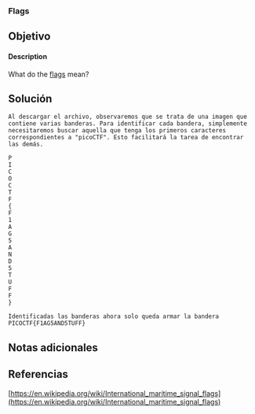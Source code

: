 ### Flags
## Objetivo
#### Description

What do the [flags](https://jupiter.challenges.picoctf.org/static/fbeb5f9040d62b18878d199cdda2d253/flag.png) mean?
## Solución 
```shell
Al descargar el archivo, observaremos que se trata de una imagen que contiene varias banderas. Para identificar cada bandera, simplemente necesitaremos buscar aquella que tenga los primeros caracteres correspondientes a "picoCTF". Esto facilitará la tarea de encontrar las demás.

P
I
C
O
C
T
F
{
F
1
A
G
5
A
N
D
5
T
U
F
F
}

Identificadas las banderas ahora solo queda armar la bandera
PICOCTF{F1AG5AND5TUFF}
```

## Notas adicionales

## Referencias
[https://en.wikipedia.org/wiki/International_maritime_signal_flags](https://en.wikipedia.org/wiki/International_maritime_signal_flags)